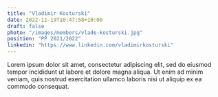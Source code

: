 ```yaml
---
title: "Vladimir Kosturski"
date: 2022-11-19T10:47:58+10:00
draft: false
photo: "/images/members/vlade-kosturski.jpg"
position: "PP 2021/2022"
linkedin: "https://www.linkedin.com/vladimirkosturski"
---
```


Lorem ipsum dolor sit amet, consectetur adipiscing elit, sed do eiusmod tempor incididunt ut labore et dolore magna aliqua. Ut enim ad minim veniam, quis nostrud exercitation ullamco laboris nisi ut aliquip ex ea commodo consequat.

